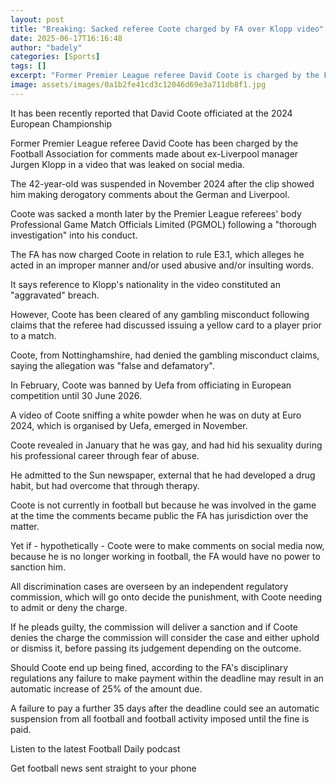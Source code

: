 ```yaml
---
layout: post
title: "Breaking: Sacked referee Coote charged by FA over Klopp video"
date: 2025-06-17T16:16:48
author: "badely"
categories: [Sports]
tags: []
excerpt: "Former Premier League referee David Coote is charged by the Football Association over comments made about ex-Liverpool manager Jurgen Klopp."
image: assets/images/0a1b2fe41cd3c12046d69e3a711db8f1.jpg
---
```


It has been recently reported that David Coote officiated at the 2024 European Championship

Former Premier League referee David Coote has been charged by the Football Association for comments made about ex-Liverpool manager Jurgen Klopp in a video that was leaked on social media.

The 42-year-old was suspended in November 2024 after the clip showed him making derogatory comments about the German and Liverpool. 

Coote was sacked a month later by the Premier League referees' body Professional Game Match Officials Limited (PGMOL) following a "thorough investigation" into his conduct.

The FA has now charged Coote in relation to rule E3.1, which alleges he acted in an improper manner and/or used abusive and/or insulting words.

It says reference to Klopp's nationality in the video constituted an "aggravated" breach. 

However, Coote has been cleared of any gambling misconduct following claims that the referee had discussed issuing a yellow card to a player prior to a match. 

Coote, from Nottinghamshire, had denied the gambling misconduct claims, saying the allegation was "false and defamatory".

In February, Coote was banned by Uefa from officiating in European competition until 30 June 2026.

A video of Coote sniffing a white powder when he was on duty at Euro 2024, which is organised by Uefa, emerged in November. 

Coote revealed in January that he was gay, and had hid his sexuality during his professional career through fear of abuse.

He admitted to the Sun newspaper, external that he had developed a drug habit, but had overcome that through therapy. 

Coote is not currently in football but because he was involved in the game at the time the comments became public the FA has jurisdiction over the matter. 

Yet if - hypothetically - Coote were to make comments on social media now, because he is no longer working in football, the FA would have no power to sanction him. 

All discrimination cases are overseen by an independent regulatory commission, which will go onto decide the punishment, with Coote needing to admit or deny the charge. 

If he pleads guilty, the commission will deliver a sanction and if Coote denies the charge the commission will consider the case and either uphold or dismiss it, before passing its judgement depending on the outcome.

Should Coote end up being fined, according to the FA's disciplinary regulations any failure to make payment within the deadline may result in an automatic increase of 25% of the amount due. 

A failure to pay a further 35 days after the deadline could see an automatic suspension from all football and football activity imposed until the fine is paid.

Listen to the latest Football Daily podcast

Get football news sent straight to your phone

